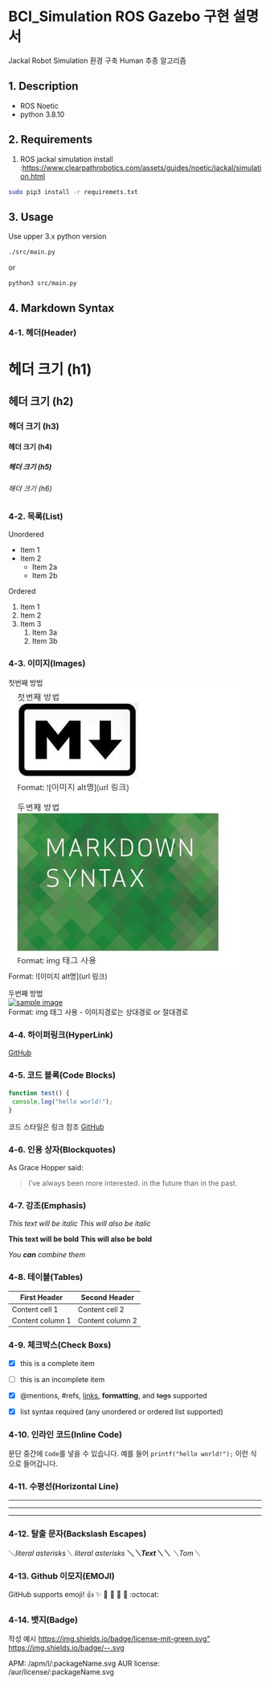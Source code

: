 BCI_Simulation ROS Gazebo 구현 설명서
===========================================================

Jackal Robot Simulation 환경 구축 
Human 추종 알고리즘

## 1. Description

- ROS Noetic 
- python 3.8.10


## 2. Requirements

1) ROS jackal simulation install
   :<https://www.clearpathrobotics.com/assets/guides/noetic/jackal/simulation.html>

```bash
sudo pip3 install -r requiremets.txt
```


## 3. Usage
Use upper 3.x python version
```bash
./src/main.py
```
or
```bash
python3 src/main.py
```



## 4. Markdown Syntax


### 4-1. 헤더(Header)


# 헤더 크기 (h1) 
## 헤더 크기 (h2) 
### 헤더 크기 (h3) 
#### 헤더 크기 (h4) 
##### 헤더 크기 (h5) 
###### 해더 크기 (h6)


### 4-2. 목록(List)


Unordered 
* Item 1 
* Item 2 
    * Item 2a 
    * Item 2b 

Ordered 
1. Item 1 
1. Item 2 
1. Item 3 
    1. Item 3a 
    1. Item 3b

### 4-3. 이미지(Images)


첫번째 방법  
![Github logo](/assets/images/markdown_logo.jpg)  
Format: ![이미지 alt명](url 링크)  


두번째 방법  
<a href="#"><img src="https://github.com/hyeonukbhin/template_repository/blob/master/assets/images/markdown_syntax.jpg" width="400px" alt="sample image"></a>  
Format: img 태그 사용 - 이미지경로는 상대경로 or 절대경로  

### 4-4. 하이퍼링크(HyperLink)


[GitHub](http://github.com "깃허브")

### 4-5. 코드 블록(Code Blocks)


```javascript 
function test() { 
 console.log("hello world!"); 
} 
```

코드 스타일은 링크 참조 [GitHub](http://haroopress.com/post/fenced-code-block/, "코드 블럭 스타일")


### 4-6. 인용 상자(Blockquotes)


As Grace Hopper said: 

> I’ve always been more interested. 
> in the future than in the past.


### 4-7. 강조(Emphasis)


*This text will be italic* 
_This will also be italic_ 

**This text will be bold** 
__This will also be bold__ 

*You **can** combine them*


### 4-8. 테이블(Tables)


First Header | Second Header 
------------ | ------------- 
Content cell 1 | Content cell 2 
Content column 1 | Content column 2

### 4-9. 체크박스(Check Boxs)


- [x] this is a complete item 
- [ ] this is an incomplete item 
- [x] @mentions, #refs, [links](), **formatting**, and <del>tags</del> supported 
- [x] list syntax required (any unordered or ordered list supported)


### 4-10. 인라인 코드(Inline Code)


문단 중간에 `Code`를 넣을 수 있습니다. 
예를 들어 `printf("hello world!");` 이런 식으로 들어갑니다.

### 4-11. 수평선(Horizontal Line)


--- 
*** 
___

### 4-12. 탈출 문자(Backslash Escapes)


＼*literal asterisks＼* 
*literal asterisks* 
__＼*＼*Text＼*＼*__ 
_＼_Tom＼__


### 4-13. Github 이모지(EMOJI)


GitHub supports emoji! 
:+1: :sparkles: :camel: :tada: 
:rocket: :metal: :octocat:

### 4-14. 뱃지(Badge)


작성 예시 
<https://img.shields.io/badge/license-mit-green.svg"> 
https://img.shields.io/badge/--.svg 

APM: /apm/l/:packageName.svg 
AUR license: /aur/license/:packageName.svg
